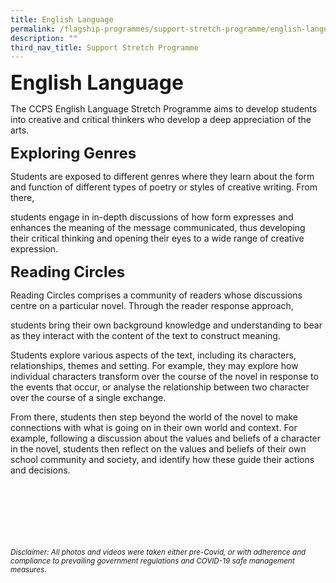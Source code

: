 ```yaml
---
title: English Language
permalink: /flagship-programmes/support-stretch-programme/english-language
description: ""
third_nav_title: Support Stretch Programme
---
```

**<font size=6>English Language</font>**

The CCPS English Language Stretch Programme aims to develop students into creative and critical thinkers who develop a deep appreciation of the arts.

  
**<font size=5>Exploring Genres</font>**


Students are exposed to different genres where they learn about the form and function of different types of poetry or styles of creative writing. From there, 

students engage in in-depth discussions of how form expresses and enhances the meaning of the message communicated, thus developing their critical thinking and opening their eyes to a wide range of creative expression.   

  
**<font size=5>Reading Circles</font>**


Reading Circles comprises a community of readers whose discussions centre on a particular novel. Through the reader response approach, 

students bring their own background knowledge and understanding to bear as they interact with the content of the text to construct meaning.  

  

Students explore various aspects of the text, including its characters, relationships, themes and setting. For example, they may explore how individual characters transform over the course of the novel in response to the events that occur, or analyse the relationship between two character over the course of a single exchange.   

  

From there, students then step beyond the world of the novel to make connections with what is going on in their own world and context. For example, following a discussion about the values and beliefs of a character in the novel, students then reflect on the values and beliefs of their own school community and society, and identify how these guide their actions and decisions.

<br><br><br><br><br><br>
<sup>_Disclaimer: All photos and videos were taken either pre-Covid, or with adherence and compliance to prevailing government regulations and COVID-19 safe management measures._</sup>